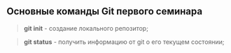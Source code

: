 ## Основные команды Git первого семинара

> **git init** - создание локального репозитор;

> **git status** - получить информацию от git о его текущем состоянии;

